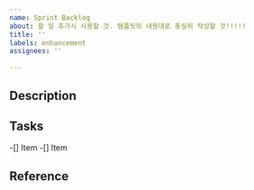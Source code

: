 ```yaml
---
name: Sprint Backlog
about: 할 일 추가시 사용할 것. 템플릿의 내용대로 충실히 작성할 것!!!!!
title: ''
labels: enhancement
assignees: ''

---
```


## Description

## Tasks

-[] Item
-[] Item

## Reference
